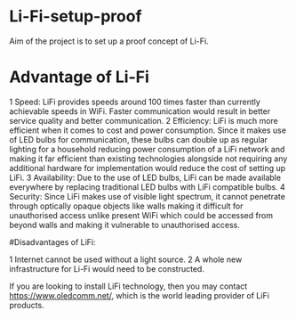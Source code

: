 # Li-Fi-setup-proof

Aim of the project is to set up a proof concept of Li-Fi.

# Advantage of Li-Fi
1    Speed: LiFi provides speeds around 100 times faster than currently achievable speeds in WiFi. Faster communication would result in better service quality and better communication.
2    Efficiency: LiFi is much more efficient when it comes to cost and power consumption. Since it makes use of LED bulbs for communication, these bulbs can double up as regular lighting for a household reducing power consumption of a LiFi network and making it far efficient than existing technologies alongside not requiring any additional hardware for implementation would reduce the cost of setting up LiFi.
3    Availability: Due to the use of LED bulbs, LiFi can be made available everywhere by replacing traditional LED bulbs with LiFi compatible bulbs.
4    Security: Since LiFi makes use of visible light spectrum, it cannot penetrate through optically opaque objects like walls making it difficult for unauthorised access unlike present WiFi which could be accessed from beyond walls and making it vulnerable to unauthorised access.

#Disadvantages of LiFi:

1    Internet cannot be used without a light source.
2    A whole new infrastructure for Li-Fi would need to be constructed.

If you are looking to install LiFi technology, then you may contact https://www.oledcomm.net/, which is the world leading provider of LiFi products.
